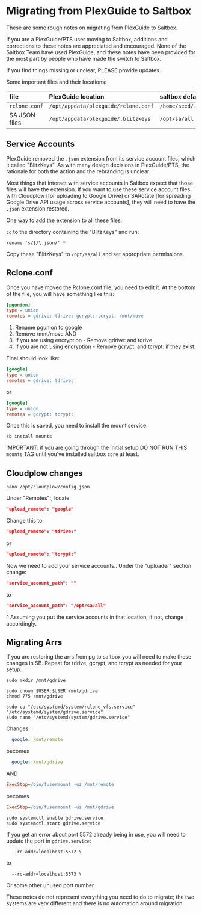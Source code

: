 # Migrating from PlexGuide to Saltbox

These are some rough notes on migrating from PlexGuide to Saltbox.

If you are a PlexGuide/PTS user moving to Saltbox, additions and corrections to these notes are appreciated and encouraged.  None of the Saltbox Team have used PlexGuide, and these notes have been provided for the most part by people who have made the switch to Saltbox.

If you find things missing or unclear, PLEASE provide updates.

Some important files and their locations:

|     file       |           PlexGuide location         |         saltbox default location        |
|:---------------|:-------------------------------------|:----------------------------------------|
| `rclone.conf`  | `/opt/appdata/plexguide/rclone.conf` | `/home/seed/.config/rclone/rclone.conf` |
| SA JSON files  | `/opt/appdata/plexguide/.blitzkeys`  | `/opt/sa/all`                           |

## Service Accounts

PlexGuide removed the `.json` extension from its service account files, which it called "BlitzKeys".  As with many design decisions in PlexGuide/PTS, the rationale for both the action and the rebranding is unclear.

Most things that interact with service accounts in Saltbox expect that those files will have the extension.  If you want to use these service account files with Cloudplow [for uploading to Google Drive] or SARotate [for spreading Google Drive API usage across service accounts], they will need to have the `.json` extension restored.

One way to add the extension to all these files:

`cd` to the directory containing the "BlitzKeys" and run:

```
rename 's/$/\.json/' *
```

Copy these "BlitzKeys" to `/opt/sa/all` and set appropriate permissions.

## Rclone.conf

Once you have moved the Rclone.conf file, you need to edit it.  At the bottom of the file, you will have something like this:

```ini
[pgunion]
type = union
remotes = gdrive: tdrive: gcrypt: tcrypt: /mnt/move
```

1. Rename pgunion to google
2. Remove /mnt/move
AND
3. If you are using encryption - Remove gdrive: and tdrive
4. If you are not using encryption - Remove gcrypt: and tcrypt: if they exist.

Final should look like:

```ini
[google]
type = union
remotes = gdrive: tdrive:
```

or

```ini
[google]
type = union
remotes = gcrypt: tcrypt:
```

Once this is saved, you need to install the mount service:

```shell
sb install mounts
```
IMPORTANT: if you are going through the initial setup DO NOT RUN THIS `mounts` TAG until you've installed saltbox `core` at least.

## Cloudplow changes

```shell
nano /opt/cloudplow/config.json
```

Under "Remotes":, locate

```json
"upload_remote": "google"
```

Change this to:

```json
"upload_remote": "tdrive:"
```

or

```json
"upload_remote": "tcrypt:"
```

Now we need to add your service accounts..  Under the "uploader" section change:

```json
"service_account_path": ""
```

to

```json
"service_account_path": "/opt/sa/all"
```

^ Assuming you put the service accounts in that location, if not, change accordingly.

## Migrating Arrs

If you are restoring the arrs from pg to saltbox you will need to make these changes in SB.
Repeat for tdrive, gcrypt, and tcrypt as needed for your setup.

```shell
sudo mkdir /mnt/gdrive
```

```shell
sudo chown $USER:$USER /mnt/gdrive
chmod 775 /mnt/gdrive
```

```shell
sudo cp "/etc/systemd/system/rclone_vfs.service" "/etc/systemd/system/gdrive.service"
sudo nano "/etc/systemd/system/gdrive.service"
```

Changes:

```yaml
  google: /mnt/remote
```

becomes

```yaml
  google: /mnt/gdrive
```

AND

```ini
ExecStop=/bin/fusermount -uz /mnt/remote
```

becomes

```ini
ExecStop=/bin/fusermount -uz /mnt/gdrive
```

```shell
sudo systemctl enable gdrive.service
sudo systemctl start gdrive.service
```

If you get an error about port 5572 already being in use, you will need to update the port in `gdrive.service`:

```
  --rc-addr=localhost:5572 \
```
to
```
  --rc-addr=localhost:5573 \
```

Or some other unused port number.


These notes do not represent everything you need to do to migrate; the two systems are very different and there is no automation around migration.
